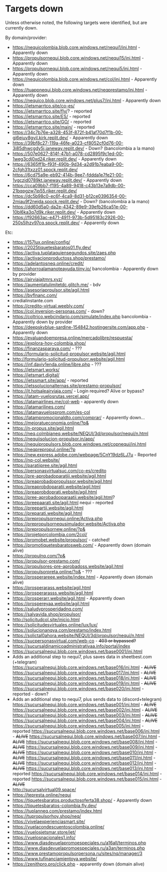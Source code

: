 # Targets down

Unless otherwise noted, the following targets were identified, but are currently down.

By domain/provider:
- https://nequicolombia.blob.core.windows.net/nequi1/ini.html - Apparently down
- https://propulsornequi.blob.core.windows.net/nequi15/ini.html - Apparently down
- https://propulsornequi.blob.core.windows.net/nequi5/ini.html - Apparently down
- https://nequicolombia.blob.core.windows.net/col/ini.html - Apparently down
- https://tuappnequi.blob.core.windows.net/neqprestamo/ini.html - Apparently down
- https://nequico.blob.core.windows.net/plus7/ini.html - Apparently down
- https://jetsmarrtco.site/co-es/
- https://jetsmarrtco.site/fly/? - reported
- https://jetsmarrtco.site/ES/ - reported
- https://jetsmarrtco.site/GO/ - reported
- https://jetsmarrtco.site/main/ - reported
- https://34c7b76e-a328-453f-872f-b41af70d7f1b-00-gi6ejuv8gyil.kirk.replit.dev/ - Apparently down
- https://39bf8c27-119a-46fe-a023-cf8052cf0d76-00-3i85dhwcgdy5j.janeway.replit.dev/ - Down? (bancolombia a la mano)
- https://507e0627-814f-47b1-a078-cd2895f9c1ed-00-1weg3cdj0xd24.riker.replit.dev/ - Apparently down
- https://6365ff1b-f93f-490b-9d34-a2d91b7eaba9-00-2cfgh31txzz01.spock.replit.dev/
- https://6cd75a9e-eb92-414b-9ee7-fddda1e7fe21-00-1vgczid0789kt.janeway.replit.dev/ - Apparently down
- https://cca09bb7-f195-4a89-9418-c43b13e7a9db-00-21bqpgzw7ip55.riker.replit.dev/
- https://dc5b98c0-ec6f-4ca9-8d31-b12ce0396354-00-2miau9f2nejda.spock.replit.dev/ - Down? (bancolombia a la mano)
- https://dd60d5a0-da2e-4342-89e9-39efb26ca51e-00-10bl6ka3q7d9k.riker.replit.dev/ - Apparently down
- https://f92663ac-e471-4911-973b-5d95183c2926-00-250s5lhzv97cq.spock.replit.dev/ - Apparently down

Etc:
- https://157lux.online/config/
- https://2025tiquetesbaratos01.fly.dev/
- https://activa.tuplataquiensegundos.site/zaes.php
- https://activacionproductoss.shop/prestamo/
- https://adelantosneq.online/credit/
- https://ahorroalamanoteayuda.tiiny.io/ bancolombia - Apparently down by provider
- https://airviajajtmrs.xyz/
- https://aumentatulimitetdc.glitch.me/ - bdv
- https://asesoriaprpulsor.site/agil.html
- https://bvflnanc.com/
- credialinstante.com
- https://credito-virtual.weebly.com/
- https://col.inversion-personas.com/ - down?
- https://coltrico.webcindario.com/simulate/index.php bancolombia - Apparently down by provider
- https://deepskyblue-sardine-154842.hostingersite.com/app.php - Apparently down
- https://evaluandoempresa.online/mercadolibre/respuesta/
- https://explora-hoy-colombia.shop/
- https://finanzasparaya.com/ - ???
- https://formulario-solicitud-propulsor.website/agil.html
- http://formulario-solicitud-propulsorr.website/agil.html
- https://inf.daviv1enda.online/libre.php - ???
- https://jetsmart.works/
- https://jetsmart.digital/
- https://jetssmart.site/app/ - reported
- https://jetssolucionalternas.site/prestamo-propulsor/
- https://jt.hotsaleairviaja.com/ - Login required? Alive or bypass?
- https://latam-vuelosrutas.vercel.app/
- https://latamairlines.me/col-web - apparently down
- https://latamarilines.com/
- https://latamavuelosprom.com/es-col
- https://latampromocionaldto.com/comprar/ - Apparently down...
- https://mejoratueconomia.online/?p&
- https://n-propus.site/agil.html
- https://neq.colmbianeq.website/NEQUI/3d/propulsor/nequi/n.html
- https://nequiisolucion-propulsor.in/app/
- https://nequipropulsors.blob.core.windows.net/copnequi/ini.html
- https://neqprepropul.online/?p
- https://new.express.adobe.com/webpage/5CnY19dz6LJ7u - Reported
- https://nq-col.website/
- https://paratiipree.site/agil.html
- https://personasvirtualsuc.com/co-es/credito
- https://pre-aprobadoparatiii.website/agil.html
- https://preaprobadopropulssor.website/agil.html
- https://preaprobdoparatii.website/agil.html
- https://preaprobdoprati.website/agil.html
- https://pree-aprobadooparaatii.website/agil.html?
- https://preepaarati.site/agil.html nequi - reported
- https://preepartii.website/agil.html
- https://preparati.website/agil.html
- https://prepropulsornequi.online/Activa.php
- https://prepropulsornequsimulador.website/Activa.php
- https://prepropulsornew.online/?p&
- https://projetporcolombia.com/2col/
- https://promobet.website/propulsor/ - catched!
- https://promotiquetesbaratosweb.com/ - Apparently down (domain alive)
- https://propulnq.com/?p&
- https://propulsor-prestamo.com/
- https://propulsores-pre-aprobadoss.website/agil.html
- https://propulsorpreta.online/?p& - ???
- https://prosperareee.website/index.html - Apparently down (domain alive)
- https://prosperarass.website/agil.html
- https://prosperarasss.website/agil.html
- https://prosperarr.website/agil.html - Apparently down
- https://prospereyaa.website/agil.html
- https://saludyprosperidadnq.com/
- https://salvavida.shop/propulsor/
- http://solicitudcol.site/inicio.html
- https://solicitudesvirtuales.online/lux/lux/
- https://solucionanqya.com/prestamo/index.html
- https://solictal0ahora.website/NEQUI/3d/propulsor/nequi/n.html
- https://sucpersonasvirtual.com/web-co - ~~403 or bypassed?~~
- https://sucursaldinamicoadministrativaa.info/portal/index
- https://sucursalnequi.blob.core.windows.net/base0001/ini.html
- Adds an additional step to nequi7, plus saves data in sheetbest.com (+telegram)
  https://sucursalnequi.blob.core.windows.net/base016/ini.html - ~~ALIVE~~
  https://sucursalnequi.blob.core.windows.net/base017/ini.html - ~~ALIVE~~
  https://sucursalnequi.blob.core.windows.net/base018/ini.html - ~~ALIVE~~
  https://sucursalnequi.blob.core.windows.net/base019/ini.html - ~~ALIVE~~
  https://sucursalnequi.blob.core.windows.net/base020/ini.html - reported - down?
- Adds an additional step to nequi7, plus sends data to (discord+telegram)
  https://sucursalnequi.blob.core.windows.net/base001/ini.html - ~~ALIVE~~
  https://sucursalnequi.blob.core.windows.net/base002/ini.html - ~~ALIVE~~
  https://sucursalnequi.blob.core.windows.net/base003/ini.html - ~~ALIVE~~
  https://sucursalnequi.blob.core.windows.net/base004/ini.html - ~~ALIVE~~
  https://sucursalnequi.blob.core.windows.net/base005/ini.html - reported
  https://sucursalnequi.blob.core.windows.net/base006/ini.html - ~~ALIVE~~
  https://sucursalnequi.blob.core.windows.net/base007/ini.html - ~~ALIVE~~
  https://sucursalnequi.blob.core.windows.net/base008/ini.html - ~~ALIVE~~
  https://sucursalnequi.blob.core.windows.net/base009/ini.html - ~~ALIVE~~
  https://sucursalnequi.blob.core.windows.net/base010/ini.html - ~~ALIVE~~
  https://sucursalnequi.blob.core.windows.net/base011/ini.html - ~~ALIVE~~
  https://sucursalnequi.blob.core.windows.net/base012/ini.html - ~~ALIVE~~
  https://sucursalnequi.blob.core.windows.net/base013/ini.html - reported
  https://sucursalnequi.blob.core.windows.net/base014/ini.html - reported
  https://sucursalnequi.blob.core.windows.net/base015/ini.html - ~~ALIVE~~
- http://sucursalvirtual09.space/
- https://tepresta.online/nequi
- https://tiquetesbaratos.productosoferta38.shop/ - Apparently down
- https://tiquetesbaratos-colombia.fly.dev/
- https://tuplanneq.com/prestamo/index.html
- https://tupropulsorhoy.shop/neq/
- https://vivelaexperienciasmart.site/
- https://vuelacondescuentoscolombia.online/
- https://vuelosjetsmar.store/jet/
- https://vuelosnacionales1.info/
- https://www.diasdevuelapromoespeciales.ru/a16all/terminos.php
- https://www.diasdevuelapromoespeciales.ru/a3an/terminos.php
- https://www.prestamopropulsorpersona.ru/sites/nq/manager/3
- https://www.tufinanciamientoya.website/
- https://zenithpro.pro/click.php - apparently down (domain alive)
